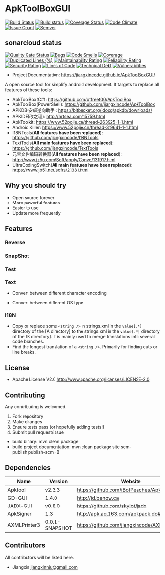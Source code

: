 # ApkToolBoxGUI

[![Build Status](https://travis-ci.org/jiangxincode/ApkToolBoxGUI.svg?branch=master)](https://travis-ci.org/jiangxincode/ApkToolBoxGUI)
[![Build status](https://ci.appveyor.com/api/projects/status/0qhudb0r6pi18l5s?svg=true)](https://ci.appveyor.com/project/jiangxincode/apktoolboxgui)
[![Coverage Status](https://coveralls.io/repos/github/jiangxincode/ApkToolBoxGUI/badge.svg?branch=master)](https://coveralls.io/github/jiangxincode/ApkToolBoxGUI?branch=master)
[![Code Climate](https://codeclimate.com/github/jiangxincode/ApkToolBoxGUI/badges/gpa.svg)](https://codeclimate.com/github/jiangxincode/ApkToolBoxGUI)
[![Issue Count](https://codeclimate.com/github/jiangxincode/ApkToolBoxGUI/badges/issue_count.svg)](https://codeclimate.com/github/jiangxincode/ApkToolBoxGUI)
[![Semver](http://img.shields.io/SemVer/2.0.0.png)](http://semver.org/spec/v2.0.0.html)


## sonarcloud status

[![Quality Gate Status](https://sonarcloud.io/api/project_badges/measure?project=APKToolBoxGUI&metric=alert_status)](https://sonarcloud.io/dashboard?id=APKToolBoxGUI)
[![Bugs](https://sonarcloud.io/api/project_badges/measure?project=APKToolBoxGUI&metric=bugs)](https://sonarcloud.io/dashboard?id=APKToolBoxGUI)
[![Code Smells](https://sonarcloud.io/api/project_badges/measure?project=APKToolBoxGUI&metric=code_smells)](https://sonarcloud.io/dashboard?id=APKToolBoxGUI)
[![Coverage](https://sonarcloud.io/api/project_badges/measure?project=APKToolBoxGUI&metric=coverage)](https://sonarcloud.io/dashboard?id=APKToolBoxGUI)
[![Duplicated Lines (%)](https://sonarcloud.io/api/project_badges/measure?project=APKToolBoxGUI&metric=duplicated_lines_density)](https://sonarcloud.io/dashboard?id=APKToolBoxGUI)
[![Maintainability Rating](https://sonarcloud.io/api/project_badges/measure?project=APKToolBoxGUI&metric=sqale_rating)](https://sonarcloud.io/dashboard?id=APKToolBoxGUI)
[![Reliability Rating](https://sonarcloud.io/api/project_badges/measure?project=APKToolBoxGUI&metric=reliability_rating)](https://sonarcloud.io/dashboard?id=APKToolBoxGUI)
[![Security Rating](https://sonarcloud.io/api/project_badges/measure?project=APKToolBoxGUI&metric=security_rating)](https://sonarcloud.io/dashboard?id=APKToolBoxGUI)
[![Lines of Code](https://sonarcloud.io/api/project_badges/measure?project=APKToolBoxGUI&metric=ncloc)](https://sonarcloud.io/dashboard?id=APKToolBoxGUI)
[![Technical Debt](https://sonarcloud.io/api/project_badges/measure?project=APKToolBoxGUI&metric=sqale_index)](https://sonarcloud.io/dashboard?id=APKToolBoxGUI)
[![Vulnerabilities](https://sonarcloud.io/api/project_badges/measure?project=APKToolBoxGUI&metric=vulnerabilities)](https://sonarcloud.io/dashboard?id=APKToolBoxGUI)

* Project Documentation: <https://jiangxincode.github.io/ApkToolBoxGUI/>

A open source tool for simplify android development. It targets to replace all features of these tools:

* ApkToolBox(C#): <https://github.com/qtfreet00/ApkToolBox>
* ApkToolBox(PowerShell): <https://github.com/jiangxincode/ApkToolBox>
* APKDB(安卓逆向助手): <https://bitbucket.org/idoog/apkdb/downloads/>
* APKIDE(改之理): <http://hrtsea.com/15759.html>
* ApkToolkit: <https://www.52pojie.cn/thread-263925-1-1.html>
* Android Killer: <https://www.52pojie.cn/thread-319641-1-1.html>
* I18NTools(**All features have been replaced**): <https://github.com/jiangxincode/I18NTools>
* TextTools(**All main features have been replaced**): <https://github.com/jiangxincode/TextTools>
* 元宝文件编码转换器(**All features have been replaced**): <http://www.jz5u.com/Soft/apply/Conve/131917.html>
* UltraCodingSwitch(**All main features have been replaced**): <https://www.jb51.net/softs/21331.html>

## Why you should try

* Open source forever
* More powerful features
* Easier to use
* Update more frequently

## Features

### Reverse

### SnapShot

### Test

### Text

* Convert between different character encoding
+ Convert between different OS type

### I18N

* Copy or replace some `<string />` in strings.xml in the `value[.*]` directory of the [A directory] to the strings.xml in the `value[.*]` directory of the [B directory]. It is mainly used to merge translations into several code branches.
* Find the longest translation of a `<string />`. Primarily for finding cuts or line breaks.

## License

+ Apache License V2.0 <http://www.apache.org/licenses/LICENSE-2.0>

## Contributing

Any contributing is welcomed.

1. Fork repository
2. Make changes
3. Ensure tests pass (or hopefully adding tests!)
4. Submit pull request/issue

* build binary: mvn clean package
* build project documentation: mvn clean package site scm-publish:publish-scm -B

## Dependencies

| Name | Version | Website |
| ------ | ------ | ------ |
| Apktool | v2.3.3 | <https://github.com/iBotPeaches/Apktool> |
| GD-GUI | 1.4.0 | <http://jd.benow.ca> |
| JADX-GUI | v0.8.0 | <https://github.com/skylot/jadx> |
| ApkSigner | 1.3 | <http://apk.aq.163.com/apkpack.do#download> |
| AXMLPrinter3 | 0.0.1-SNAPSHOT | <https://github.com/jiangxincode/AXMLPrinter3> |

## Contributors

All contributors will be listed here.

* Jiangxin <jiangxinnju@gmail.com>